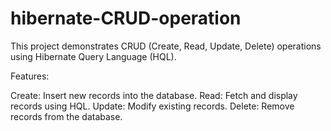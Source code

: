 # hibernate-CRUD-operation
This project demonstrates CRUD (Create, Read, Update, Delete) operations using Hibernate Query Language (HQL).

Features:

Create: Insert new records into the database.
Read: Fetch and display records using HQL.
Update: Modify existing records.
Delete: Remove records from the database.
